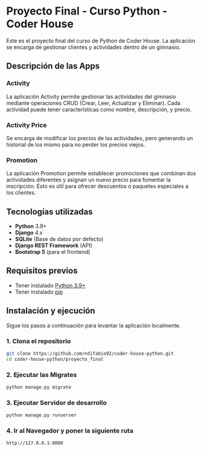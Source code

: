 # Proyecto Final - Curso Python - Coder House

Este es el proyecto final del curso de Python de Coder House. La aplicación se encarga de gestionar clientes y actividades dentro de un gimnasio.

## Descripción de las Apps

### Activity

La aplicación Activity permite gestionar las actividades del gimnasio mediante operaciones CRUD (Crear, Leer, Actualizar y Eliminar). Cada actividad puede tener características como nombre, descripción, y precio.

### Activity Price

Se encarga de modificar los precios de las actividades, pero generando un historial de los mismo para no perder los precios viejos.

### Promotion

La aplicación Promotion permite establecer promociones que combinan dos actividades diferentes y asignan un nuevo precio para fomentar la inscripción. Esto es útil para ofrecer descuentos o paquetes especiales a los clientes.

## Tecnologías utilizadas

- **Python** 3.9+
- **Django** 4.x
- **SQLite** (Base de datos por defecto)
- **Django REST Framework** (API)
- **Bootstrap 5** (para el frontend)

## Requisitos previos

- Tener instalado [Python 3.9+](https://www.python.org/downloads/)
- Tener instalado [pip](https://pip.pypa.io/en/stable/installation/)

## Instalación y ejecución

Sigue los pasos a continuación para levantar la aplicación localmente.

### 1. Clona el repositorio

```bash
git clone https://github.com/ndifabio92/coder-house-python.git
cd coder-house-python/proyecto_final
```

### 2. Ejecutar las Migrates

```bash
python manage.py migrate
```

### 3. Ejecutar Servidor de desarrollo

```bash
python manage.py runserver
```

### 4. Ir al Navegador y poner la siguiente ruta

```bash
http://127.0.0.1:8000
```
